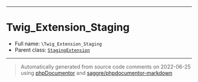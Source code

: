 ***

# Twig_Extension_Staging





* Full name: `\Twig_Extension_Staging`
* Parent class: [`StagingExtension`](./Twig/Extension/StagingExtension.md)






***
> Automatically generated from source code comments on 2022-06-25 using [phpDocumentor](http://www.phpdoc.org/) and [saggre/phpdocumentor-markdown](https://github.com/Saggre/phpDocumentor-markdown)

